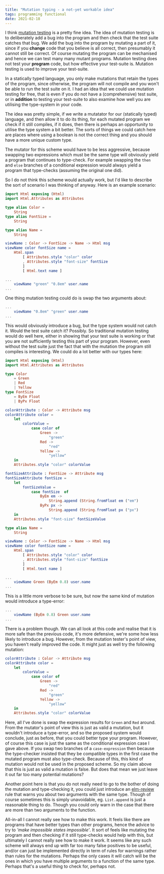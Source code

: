 ```yaml
---
title: "Mutation typing - a not-yet workable idea"
tags: programming functional
date: 2021-02-18
---
```



I think [mutation testing](https://wiki.c2.com/?MutationTesting) is a pretty fine idea. The idea of mutation testing is to deliberately add a bug into the program and then check that the test suite catches that bug. We add the bug into the program by mutating a part of it, since if you **change** code that you believe is all correct, then presumably it cannot still be correct. Of course mutating the program can be mechanised and hence we can test many many mutant programs. Mutation testing does not test your **program** code, but how effective your test-suite is. Mutation testing is used to improve your test-suite.

In a statically typed language, you only make mutations that retain the types of the program, since otherwise, the program will not compile and you won't be able to run the test suite on it. I had an idea that we could use mutation testing for free, that is even if you do not have a (comprehensive) test suite, or in **addition** to testing your test-suite to also examine how well you are utilising the type-system in your code. 

The idea was pretty simple, if we write a mutatator for our (statically typed) language, and then allow it to do its thing, for each mutated program we check if it still compiles, if it does, then there is perhaps an opportunity to utilise the type system a bit better. The sorts of things we could catch here are places where using a boolean is not the correct thing and you should have a more unique custom type.

The mutator for this scheme would have to be less aggressive, because swapping two expressions which must be the same type will obviously yield a program that continues to type-check. For example swapping the `then` and `else` branches of a conditional expression would always yield a program that type-checks  (assuming the original one did).

So I do not think this scheme would actually work, but I'd like to describe the sort of scenario I was thinking of anyway. Here is an example scenario:

```elm
import Html exposing (Html)
import Html.Attributes as Attributes 

type alias Color =
    String
type alias FontSize =
    String

type alias Name =
    String

viewName : Color -> FontSize -> Name -> Html msg
viewName color fontSize name =
    Html.span
        [ Attributes.style "color" color
        , Attributes.style "font-size" fontSize
        ]
        [ Html.text name ]

... 
    viewName "green" "0.8em" user.name
...
```

One thing mutation testing could do is swap the two arguments about:

```elm
... 
    viewName "0.8em" "green" user.name
...
```

This would obviously introduce a bug, but the type system would not catch it. Would the test suite catch it? Possibly. So traditional mutation testing would do well here, either in showing that your test suite is working or that you are not sufficiently testing this part of your program. However, even without the test suite just the fact that with the mutation the program still compiles is interesting. We could do a lot better with our types here:


```elm
import Html exposing (Html)
import Html.Attributes as Attributes 

type Color
    = Green
    | Red
    | Yellow
type FontSize 
    = ByEm Float
    | ByPx Float

colorAttribute : Color -> Attribute msg
colorAttribute color =
    let
        colorValue = 
            case color of
                Green ->
                    "green"
                Red ->
                    "red"
                Yellow ->
                    "yellow"
    in
    Attributes.style "color" colorValue

fontSizeAttribute : FontSize -> Attribute msg
fontSizeAttribute fontSize =
    let
        fontSizeValue =
            case fontSize  of
                ByEm em ->
                    String.append (String.fromFloat em ("em")
                ByPx px ->
                    String.append (String.fromFloat px ("px")
    in
    Attributes.style "font-size" fontSizeValue

type alias Name =
    String

viewName : Color -> FontSize -> Name -> Html msg
viewName color fontSize name =
    Html.span
        [ Attributes.style "color" color
        , Attributes.style "font-size" fontSize
        ]
        [ Html.text name ]

... 
    viewName Green (ByEm 0.8) user.name
...
```

This is a little more verbose to be sure, but now the same kind of mutation would introduce a type-error:

```elm
... 
    viewName (ByEm 0.8) Green user.name
...
```

There is a problem though. We can all look at this code and realise that it is more safe than the previous code, it's more defensive, we're some how less likely to introduce a bug. However, from the mutation tester's point of view, you haven't really improved the code. It might just as well try the following mutation:


```elm
colorAttribute : Color -> Attribute msg
colorAttribute color =
    let
        colorValue = 
            case color of
                Green ->
                    "red"
                Red ->
                    "green"
                Yellow ->
                    "yellow"
    in
    Attributes.style "color" colorValue
```

Here, all I've done is swap the expression results for `Green` and `Red` around. From the mutator's point of view this is just as valid a mutation, but it wouldn't introduce a type-error, and so the proposed system would conclude, just as before, that you could better type your program.  However, of course this case is just the same as the conditional expression case I gave above. If you swap two branches of a `case-expression` then because the type-checker insisted that they be compatible types in the first case the mutated program must also type-check. Because of this, this kind of mutation would not be used in the proposed scheme. So my claim above that this is just as valid a mutation is false. But does that mean we just leave it out far too many potential mutations? 

Another point here is that you do not really need to go to the bother of doing the mutation and type-checking it, you could just introduce an [elm-review](https://package.elm-lang.org/packages/jfmengels/elm-review/latest/) rule that warns you about two arguments with the same type. Though of course sometimes this is simply unavoidable, eg. `List.append` is just a reasonable thing to do. Though you could only warn in the case that there are more than two arguments to the function.

All-in-all I cannot really see how to make this work. It feels like there are programs that have better types than other programs, hence the advice to try to *'make impossible states impossible'*. It sort of feels like mutating the program and then checking if it still type-checks would help with this, but ultimately I cannot really see how to make it work. It seems like any such scheme will always end up with far too many false positives to be useful, and/or can just be implemented directly in term of rules for warnings rather than rules for the mutations. Perhaps the only cases it will catch will be the ones in which you have multiple arguments to a function of the same type. Perhaps that's a useful thing to check for, perhaps not.
